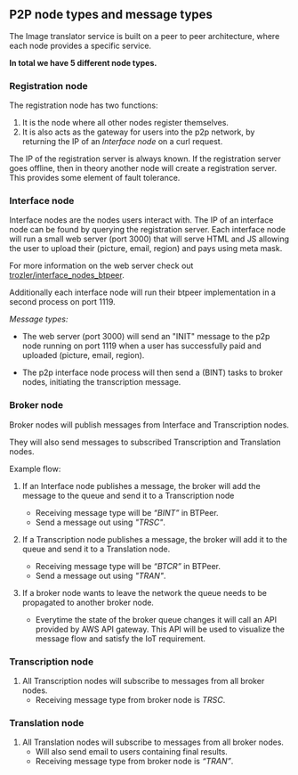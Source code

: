 ## P2P node types and message types

The Image translator service is built on a peer to peer architecture, where each node provides a specific service.

**In total we have 5 different node types.**

### Registration node

The registration node has two functions:

1. It is the node where all other nodes register themselves.
2. It is also acts as the gateway for users into the p2p network, by returning the IP of an _Interface node_ on a curl request.

The IP of the registration server is always known. If the registration server goes offline, then in theory another node will create a registration server. This provides some element of fault tolerance.

### Interface node

Interface nodes are the nodes users interact with. The IP of an interface node can be found by querying the registration server. Each interface node will run a small web server (port 3000) that will serve HTML and JS allowing the user to upload their (picture, email, region) and pays using meta mask.

For more information on the web server check out [trozler/interface_nodes_btpeer](https://github.com/trozler/interface_nodes_btpeer.git).

Additionally each interface node will run their btpeer implementation in a second process on port 1119.

_Message types:_

- The web server (port 3000) will send an "INIT" message to the p2p node running on port 1119 when a user has successfully paid and uploaded (picture, email, region).

- The p2p interface node process will then send a (BINT) tasks to broker nodes, initiating the transcription message.

### Broker node

Broker nodes will publish messages from Interface and Transcription nodes.

They will also send messages to subscribed Transcription and Translation nodes.

Example flow:

1. If an Interface node publishes a message, the broker will add the message to the queue and send it to a Transcription node

   - Receiving message type will be _“BINT”_ in BTPeer.
   - Send a message out using _"TRSC"_.

2. If a Transcription node publishes a message, the broker will add it to the queue and send it to a Translation node.

   - Receiving message type will be _“BTCR”_ in BTPeer.
   - Send a message out using _"TRAN"_.

3. If a broker node wants to leave the network the queue needs to be propagated to another broker node.
   - Everytime the state of the broker queue changes it will call an API provided by AWS API gateway. This API will be used to visualize the message flow and satisfy the IoT requirement.

### Transcription node

1. All Transcription nodes will subscribe to messages from all broker nodes.
   - Receiving message type from broker node is _TRSC_.

### Translation node

1. All Translation nodes will subscribe to messages from all broker nodes.
   - Will also send email to users containing final results.
   - Receiving message type from broker node is _“TRAN”_.
